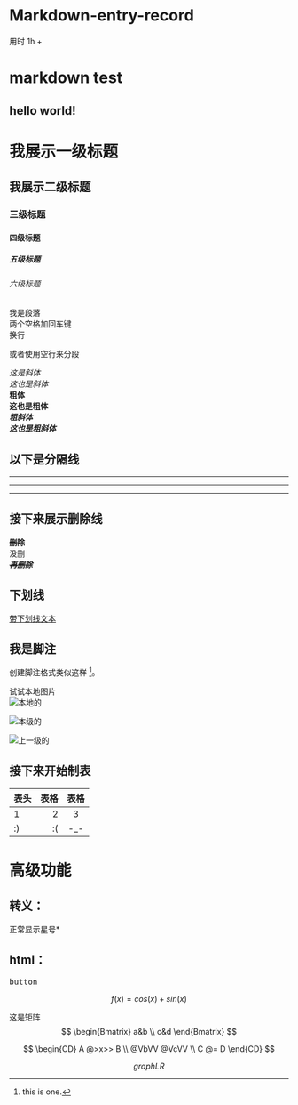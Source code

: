 # Markdown-entry-record
用时 1h +
# markdown test
## hello world!

我展示一级标题
==============
我展示二级标题
--------------
### 三级标题
#### 四级标题
##### 五级标题
###### 六级标题

我是段落  
两个空格加回车键  
换行  

或者使用空行来分段

*这是斜体*  
_这也是斜体_  
**粗体**  
__这也是粗体__  
***粗斜体***  
___这也是粗斜体___  


## 以下是分隔线

---

***
___

## 接下来展示删除线  
~~**删除**~~  
没删  
~~***再删除***~~

## 下划线  
<u>带下划线文本</u>

## 我是脚注  

创建脚注格式类似这样 [^123]。


[^123]: this is one.

试试本地图片  
![本地的](.\\pics\\1.png)  

![本级的](0.png)  

![上一级的](..\\2.png)

## 接下来开始制表  

|表头|表格|表格|
|:--- |-:|:-:|
|1|2|3|
|:)| :(| -_-|

# 高级功能
## 转义： 
正常显示星号\*

## html：
<kbd>button</kbd>

$$f(x)=cos(x)+sin(x)$$

这是矩阵
$$
\begin{Bmatrix}
a&b \\
c&d
\end{Bmatrix}
$$


$$
\begin{CD}
    A @>x>> B  \\
@VbVV @VcVV \\
    C @= D
\end{CD}
$$

```math
graph LR

```
